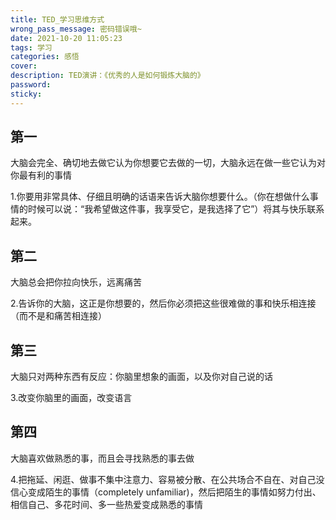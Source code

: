 ```yaml
---
title: TED_学习思维方式
wrong_pass_message: 密码错误哦~
date: 2021-10-20 11:05:23
tags: 学习
categories: 感悟
cover:
description: TED演讲：《优秀的人是如何锻炼大脑的》
password:
sticky:
---
```


## 第一

大脑会完全、确切地去做它认为你想要它去做的一切，大脑永远在做一些它认为对你最有利的事情

1.你要用非常具体、仔细且明确的话语来告诉大脑你想要什么。（你在想做什么事情的时候可以说：“我希望做这件事，我享受它，是我选择了它”）将其与快乐联系起来。



## 第二

大脑总会把你拉向快乐，远离痛苦

2.告诉你的大脑，这正是你想要的，然后你必须把这些很难做的事和快乐相连接（而不是和痛苦相连接）



## 第三

大脑只对两种东西有反应：你脑里想象的画面，以及你对自己说的话

3.改变你脑里的画面，改变语言



## 第四

大脑喜欢做熟悉的事，而且会寻找熟悉的事去做

4.把拖延、闲逛、做事不集中注意力、容易被分散、在公共场合不自在、对自己没信心变成陌生的事情（completely unfamiliar)，然后把陌生的事情如努力付出、相信自己、多花时间、多一些热爱变成熟悉的事情

